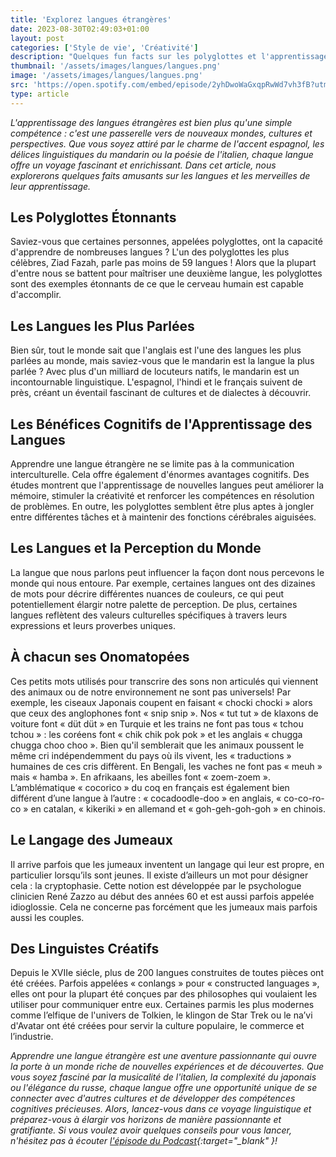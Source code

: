 ```yaml
---
title: 'Explorez langues étrangères'
date: 2023-08-30T02:49:03+01:00
layout: post
categories: ['Style de vie', 'Créativité']
description: "Quelques fun facts sur les polyglottes et l'apprentissage des langues"
thumbnail: '/assets/images/langues/langues.png'
image: '/assets/images/langues/langues.png'
src: 'https://open.spotify.com/embed/episode/2yhDwoWaGxqpRwWd7vh3fB?utm_source=generator'
type: article
---
```


_L'apprentissage des langues étrangères est bien plus qu'une simple compétence : c'est une passerelle vers de nouveaux mondes, cultures et perspectives. Que vous soyez attiré par le charme de l'accent espagnol, les délices linguistiques du mandarin ou la poésie de l'italien, chaque langue offre un voyage fascinant et enrichissant. Dans cet article, nous explorerons quelques faits amusants sur les langues et les merveilles de leur apprentissage._

## Les Polyglottes Étonnants

Saviez-vous que certaines personnes, appelées polyglottes, ont la capacité d'apprendre de nombreuses langues ? L'un des polyglottes les plus célèbres, Ziad Fazah, parle pas moins de 59 langues ! Alors que la plupart d'entre nous se battent pour maîtriser une deuxième langue, les polyglottes sont des exemples étonnants de ce que le cerveau humain est capable d'accomplir.

## Les Langues les Plus Parlées

Bien sûr, tout le monde sait que l'anglais est l'une des langues les plus parlées au monde, mais saviez-vous que le mandarin est la langue la plus parlée ? Avec plus d'un milliard de locuteurs natifs, le mandarin est un incontournable linguistique. L'espagnol, l'hindi et le français suivent de près, créant un éventail fascinant de cultures et de dialectes à découvrir.

## Les Bénéfices Cognitifs de l'Apprentissage des Langues

Apprendre une langue étrangère ne se limite pas à la communication interculturelle. Cela offre également d'énormes avantages cognitifs. Des études montrent que l'apprentissage de nouvelles langues peut améliorer la mémoire, stimuler la créativité et renforcer les compétences en résolution de problèmes. En outre, les polyglottes semblent être plus aptes à jongler entre différentes tâches et à maintenir des fonctions cérébrales aiguisées.

## Les Langues et la Perception du Monde

La langue que nous parlons peut influencer la façon dont nous percevons le monde qui nous entoure. Par exemple, certaines langues ont des dizaines de mots pour décrire différentes nuances de couleurs, ce qui peut potentiellement élargir notre palette de perception. De plus, certaines langues reflètent des valeurs culturelles spécifiques à travers leurs expressions et leurs proverbes uniques.

## À chacun ses Onomatopées

Ces petits mots utilisés pour transcrire des sons non articulés qui viennent des animaux ou de notre environnement ne sont pas universels!
Par exemple, les ciseaux Japonais coupent en faisant « chocki chocki » alors que ceux des anglophones font « snip snip ». Nos « tut tut » de klaxons de voiture font « düt düt » en Turquie et les trains ne font pas tous « tchou tchou » : les coréens font « chik chik pok pok » et les anglais « chugga chugga choo choo ».
Bien qu'il semblerait que les animaux poussent le même cri indépendemment du pays où ils vivent, les « traductions » humaines de ces cris diffèrent. En Bengali, les vaches ne font pas « meuh » mais « hamba ». En afrikaans, les abeilles font « zoem-zoem ».
L’amblématique « cocorico » du coq en français est également bien différent d’une langue à l’autre : « cocadoodle-doo » en anglais, « co-co-ro-co » en catalan, « kikeriki » en allemand et « goh-geh-goh-goh » en chinois.

## Le Langage des Jumeaux

Il arrive parfois que les jumeaux inventent un langage qui leur est propre, en particulier lorsqu’ils sont jeunes. Il existe d’ailleurs un mot pour désigner cela : la cryptophasie. Cette notion est développée par le psychologue clinicien René Zazzo au début des années 60 et est aussi parfois appelée idioglossie. Cela ne concerne pas forcément que les jumeaux mais parfois aussi les couples.

## Des Linguistes Créatifs

Depuis le XVIIe siécle, plus de 200 langues construites de toutes pièces ont été créées. Parfois appelées « conlangs » pour « constructed languages », elles ont pour la plupart été conçues par des philosophes qui voulaient les utiliser pour communiquer entre eux. Certaines parmis les plus modernes comme l’elfique de l'univers de Tolkien, le klingon de Star Trek ou le na’vi d'Avatar ont été créées pour servir la culture populaire, le commerce et l’industrie.

_Apprendre une langue étrangère est une aventure passionnante qui ouvre la porte à un monde riche de nouvelles expériences et de découvertes. Que vous soyez fasciné par la musicalité de l'italien, la complexité du japonais ou l'élégance du russe, chaque langue offre une opportunité unique de se connecter avec d'autres cultures et de développer des compétences cognitives précieuses. Alors, lancez-vous dans ce voyage linguistique et préparez-vous à élargir vos horizons de manière passionnante et gratifiante. Si vous voulez avoir quelques conseils pour vous lancer, n'hésitez pas à écouter [l'épisode du Podcast](https://open.spotify.com/episode/2yhDwoWaGxqpRwWd7vh3fB?si=c213571fe6bd4f4c){:target="\_blank" }!_

